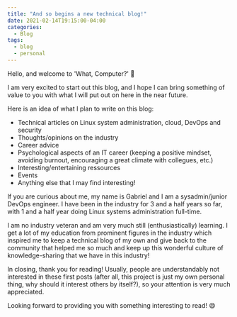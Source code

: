 ```yaml
---
title: "And so begins a new technical blog!"
date: 2021-02-14T19:15:00-04:00
categories:
  - Blog
tags:
  - blog
  - personal
---
```


Hello, and welcome to 'What, Computer?' 📕

I am very excited to start out this blog, and I hope I can bring something of value to you with what I will put out on here in the near future.

Here is an idea of what I plan to write on this blog:

- Technical articles on Linux system administration, cloud, DevOps and security
- Thoughts/opinions on the industry
- Career advice
- Psychological aspects of an IT career (keeping a positive mindset, avoiding burnout, encouraging a great climate with collegues, etc.)
- Interesting/entertaining ressources
- Events
- Anything else that I may find interesting!

If you are curious about me, my name is Gabriel and I am a sysadmin/junior DevOps engineer. I have been in the industry for 3 and a half years so far, with 1 and a half year doing Linux systems administration full-time.

I am no industry veteran and am very much still (enthusiastically) learning. I get a lot of my education from prominent figures in the industry which inspired me to keep a technical blog of my own and give back to the community that helped me so much and keep up this wonderful culture of knowledge-sharing that we have in this industry!

In closing, thank you for reading! Usually, people are understandably not interested in these first posts (after all, this project is just my own personal thing, why should it interest others by itself?), so your attention is very much appreciated.

Looking forward to providing you with something interesting to read! 😄
